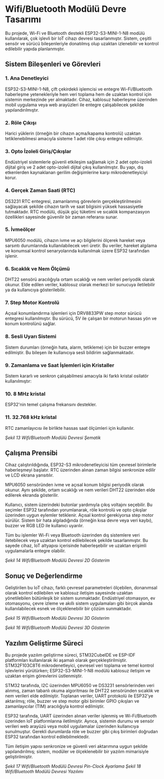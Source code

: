 # Wifi/Bluetooth Modülü Devre Tasarımı

Bu projede, Wi-Fi ve Bluetooth destekli ESP32-S3-MINI-1-N8 modülü kullanılarak, çok işlevli bir IoT cihazı devresi tasarlanmıştır. Sistem, çeşitli sensör ve sürücü bileşenleriyle donatılmış olup uzaktan izlenebilir ve kontrol edilebilir yapıda planlanmıştır.

## Sistem Bileşenleri ve Görevleri

### 1. Ana Denetleyici

ESP32-S3-MINI-1-N8, çift çekirdekli işlemcisi ve entegre Wi-Fi/Bluetooth haberleşme
yetenekleriyle hem veri toplama hem de uzaktan kontrol için sistemin merkezinde yer almaktadır. Cihaz, kablosuz haberleşme üzerinden mobil uygulama veya web arayüzleri ile entegre çalışabilecek şekilde yapılandırılmıştır.

### 2. Röle Çıkışı

Harici yüklerin (örneğin bir cihazın açma/kapama kontrolü) uzaktan tetiklenebilmesi amacıyla sisteme 1 adet röle çıkışı entegre edilmiştir.

### 3. Opto İzoleli Giriş/Çıkışlar

Endüstriyel sistemlerle güvenli etkileşim sağlamak için 2 adet opto-izoleli dijital giriş ve 2 adet opto-izoleli dijital çıkış kullanılmıştır. Bu yapı, dış etkenlerden kaynaklanan gerilim değişimlerine karşı mikrodenetleyiciyi korur.

### 4. Gerçek Zaman Saati (RTC)

DS3231 RTC entegresi, zamanlanmış görevlerin gerçekleştirilmesini sağlayacak şekilde cihazın tarih ve saat bilgisini yüksek hassasiyetle tutmaktadır. RTC modülü, düşük güç tüketimi ve sıcaklık kompanzasyon özellikleri sayesinde güvenilir bir zaman referansı sunar.

### 5. İvmeölçer

MPU6050 modülü, cihazın ivme ve açı bilgilerini ölçerek hareket veya sarsıntı durumlarında kullanılabilecek veri üretir. Bu veriler, hareket algılama ve konumsal kontrol senaryolarında kullanılmak üzere ESP32 tarafından işlenir.

### 6. Sıcaklık ve Nem Ölçümü

DHT22 sensörü aracılığıyla ortam sıcaklığı ve nem verileri periyodik olarak okunur. Elde edilen veriler, kablosuz olarak merkezi bir sunucuya iletilebilir ya da kullanıcıya gösterilebilir.

### 7. Step Motor Kontrolü

Açısal konumlandırma işlemleri için DRV8833PW step motor sürücü entegresi kullanılmıştır. Bu sürücü, 5V ile çalışan bir motorun hassas yön ve konum kontrolünü sağlar.

### 8. Sesli Uyarı Sistemi

Sistem durumları (örneğin hata, alarm, tetikleme) için bir buzzer entegre edilmiştir. Bu bileşen ile kullanıcıya sesli bildirim sağlanmaktadır.

### 9. Zamanlama ve Saat İşlemleri için Kristaller

Sistem kararlı ve senkron çalışabilmesi amacıyla iki farklı kristal osilatör kullanılmıştır:

### 10. 8 MHz kristal

ESP32'nin temel çalışma frekansını destekler.

### 11. 32.768 kHz kristal

RTC zamanlayıcısı ile birlikte hassas saat ölçümleri için kullanılır.

*Şekil 13 Wifi/Bluetooth Modülü Devresi Şematik*

## Çalışma Prensibi

Cihaz çalıştırıldığında, ESP32-S3 mikrodenetleyicisi tüm çevresel birimlerle haberleşmeyi başlatır. RTC üzerinden alınan zaman bilgisi senkronize edilir ve LCD ekrana yansıtılır.

MPU6050 sensöründen ivme ve açısal konum bilgisi periyodik olarak okunur. Aynı şekilde, ortam sıcaklığı ve nem verileri DHT22 üzerinden elde edilerek ekranda gösterilir.

Kullanıcı, sistem üzerindeki butonlar yardımıyla çıkış voltajını seçebilir. Bu seçimler ESP32 tarafından yorumlanarak, röle kontrolü ve opto çıkışlar üzerinden uygun eylemler tetiklenir.
Açısal kontrol gerekiyorsa step motor sürülür. Sistem bir hata algıladığında (örneğin kısa devre veya veri kaybı), buzzer ve RGB LED ile kullanıcı uyarılır.

Tüm bu işlemler Wi-Fi veya Bluetooth üzerinden dış sistemlere veri iletebilecek veya uzaktan kontrol edilebilecek şekilde tasarlanmıştır. Bu sayede cihaz, IoT altyapısı içerisinde
haberleşebilir ve uzaktan erişimli uygulamalarla entegre olabilir.

*Şekil 14 Wifi/Bluetooth Modülü Devresi 2D Gösterim*

## Sonuç ve Değerlendirme

Geliştirilen bu IoT cihazı, farklı çevresel parametreleri ölçebilen, donanımsal olarak kontrol edilebilen ve kablosuz iletişim sayesinde uzaktan yönetilebilen bütünleşik bir sistem sunmaktadır. Endüstriyel otomasyon, ev otomasyonu, çevre izleme ve akıllı sistem uygulamaları gibi birçok alanda kullanılabilecek esnek ve ölçeklenebilir bir çözüm sunmaktadır.


*Şekil 15 Wifi/Bluetooth Modülü Devresi 3D Gösterim*

*Şekil 16 Wifi/Bluetooth Modülü Devresi 3D Gösterim*

## Yazılım Geliştirme Süreci

Bu projede yazılım geliştirme süreci, STM32CubeIDE ve ESP-IDF platformları
kullanılarak iki aşamalı olarak gerçekleştirilmiştir. STM32F103C8T6 mikrodenetleyici,
çevresel veri toplama ve temel kontrol işlevlerini yürütürken; ESP32-S3-MINI-1-N8 modülü kablosuz iletişim ve uzaktan erişim görevlerini üstlenmiştir.

STM32 tarafında, I2C üzerinden MPU6050 ve DS3231 sensörlerinden veri alınmış, zaman tabanlı okuma algoritması ile DHT22 sensöründen sıcaklık ve nem verileri elde edilmiştir. Toplanan veriler, UART protokolü ile ESP32’ye aktarılmış; röle, buzzer ve step motor gibi birimler GPIO çıkışları ve zamanlayıcılar (TIM) aracılığıyla kontrol edilmiştir.

ESP32 tarafında, UART üzerinden alınan veriler işlenmiş ve Wi-Fi/Bluetooth üzerinden IoT platformlarına iletilmiştir. Ayrıca, sistemin durumu ve sensör verileri web arayüzü veya mobil uygulamalar üzerinden kullanıcıya sunulmuştur. Gerekli durumlarda röle ve buzzer gibi çıkış birimleri doğrudan ESP32 tarafından kontrol edilebilmektedir.

Tüm iletişim yapısı senkronize ve güvenli veri aktarımına uygun şekilde yapılandırılmış; sistem, modüler ve ölçeklenebilir bir yazılım mimarisiyle geliştirilmiştir.

*Şekil 17 Wifi/Bluetooth Modülü Devresi Pin-Clock Ayarlama*
*Şekil 18 Wifi/Bluetooth Modülü Devresi Yazılımı*
